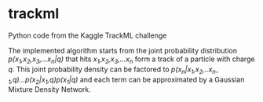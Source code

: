 # trackml

Python code from the Kaggle TrackML challenge

The implemented algorithm starts from the joint probability distribution *p(x<sub>1</sub>,x<sub>2</sub>,x<sub>3</sub>,...x<sub>n</sub>|q)* that hits *x<sub>1</sub>,x<sub>2</sub>,x<sub>3</sub>,...x<sub>n</sub>* form a track of a particle with charge *q*. This joint probability density can be factored to *p(x<sub>n</sub>|x<sub>1</sub>,x<sub>2</sub>,..x<sub>n-1</sub>,q)...p(x<sub>2</sub>|x<sub>1</sub>,q)p(x<sub>1</sub>|q)* and each term can be approximated by a Gaussian Mixture Density Network.

